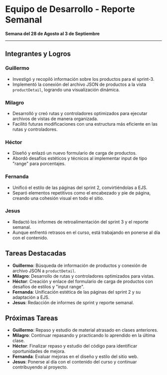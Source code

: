 # Equipo de Desarrollo - Reporte Semanal

**Semana del 28 de Agosto al 3 de Septiembre**

---

## Integrantes y Logros

### Guillermo
- Investigó y recopiló información sobre los productos para el sprint-3.
- Implementó la conexión del archivo JSON de productos a la vista `productDetail`, logrando una visualización dinámica.

### Milagro
- Desarrolló y creó rutas y controladores optimizados para ejecutar archivos de vistas de manera organizada.
- Facilitó futuras modificaciones con una estructura más eficiente en las rutas y controladores.

### Héctor
- Diseñó y enlazó un nuevo formulario de carga de productos.
- Abordó desafíos estéticos y técnicos al implementar input de tipo "range" para porcentajes.

### Fernanda
- Unificó el estilo de las páginas del sprint 2, convirtiéndolas a EJS.
- Separó elementos repetitivos como el encabezado y pie de página, creando una cohesión visual en todo el sitio.

### Jesus
- Redactó los informes de retroalimentación del sprint 3 y el reporte semanal.
- Aunque enfrentó retrasos en el curso, está trabajando en ponerse al día con el contenido.

## Tareas Destacadas

- **Guillermo**: Búsqueda de información de productos y conexión de archivo JSON a `productDetail`.
- **Milagro**: Desarrollo de rutas y controladores optimizados para vistas.
- **Héctor**: Creación y enlace del formulario de carga de productos con desafíos de estilos y "input range".
- **Fernanda**: Unificación estética de las páginas del sprint 2 y su adaptación a EJS.
- **Jesus**: Redacción de informes de sprint y reporte semanal.

## Próximas Tareas

- **Guillermo**: Repaso y estudio de material atrasado en clases anteriores.
- **Milagro**: Continuar repasando y practicando lo aprendido en la última clase.
- **Héctor**: Finalizar repaso y estudio del código para identificar oportunidades de mejora.
- **Fernanda**: Evaluar mejoras en el diseño y estilo del sitio web.
- **Jesus**: Ponerse al día con el contenido del curso y continuar contribuyendo al proyecto.
